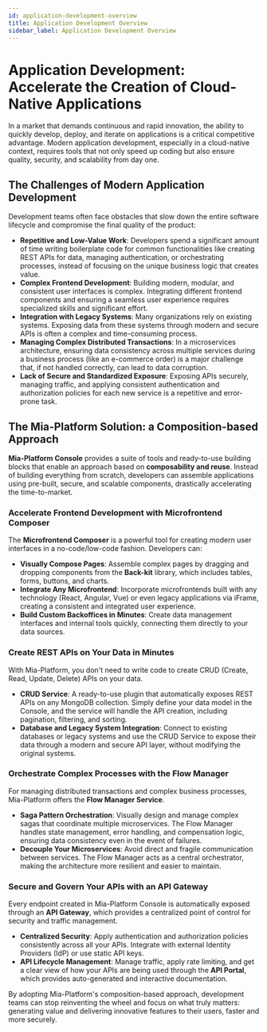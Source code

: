 ```yaml
---
id: application-development-overview
title: Application Development Overview
sidebar_label: Application Development Overview
---
```


# Application Development: Accelerate the Creation of Cloud-Native Applications

In a market that demands continuous and rapid innovation, the ability to quickly develop, deploy, and iterate on applications is a critical competitive advantage. Modern application development, especially in a cloud-native context, requires tools that not only speed up coding but also ensure quality, security, and scalability from day one.

## The Challenges of Modern Application Development

Development teams often face obstacles that slow down the entire software lifecycle and compromise the final quality of the product:

* **Repetitive and Low-Value Work**: Developers spend a significant amount of time writing boilerplate code for common functionalities like creating REST APIs for data, managing authentication, or orchestrating processes, instead of focusing on the unique business logic that creates value.
* **Complex Frontend Development**: Building modern, modular, and consistent user interfaces is complex. Integrating different frontend components and ensuring a seamless user experience requires specialized skills and significant effort.
* **Integration with Legacy Systems**: Many organizations rely on existing systems. Exposing data from these systems through modern and secure APIs is often a complex and time-consuming process.
* **Managing Complex Distributed Transactions**: In a microservices architecture, ensuring data consistency across multiple services during a business process (like an e-commerce order) is a major challenge that, if not handled correctly, can lead to data corruption.
* **Lack of Secure and Standardized Exposure**: Exposing APIs securely, managing traffic, and applying consistent authentication and authorization policies for each new service is a repetitive and error-prone task.

## The Mia-Platform Solution: a Composition-based Approach

**Mia-Platform Console** provides a suite of tools and ready-to-use building blocks that enable an approach based on **composability and reuse**. Instead of building everything from scratch, developers can assemble applications using pre-built, secure, and scalable components, drastically accelerating the time-to-market.

### Accelerate Frontend Development with Microfrontend Composer

The **Microfrontend Composer** is a powerful tool for creating modern user interfaces in a no-code/low-code fashion. Developers can:
* **Visually Compose Pages**: Assemble complex pages by dragging and dropping components from the **Back-kit** library, which includes tables, forms, buttons, and charts.
* **Integrate Any Microfrontend**: Incorporate microfrontends built with any technology (React, Angular, Vue) or even legacy applications via iFrame, creating a consistent and integrated user experience.
* **Build Custom Backoffices in Minutes**: Create data management interfaces and internal tools quickly, connecting them directly to your data sources.

### Create REST APIs on Your Data in Minutes

With Mia-Platform, you don't need to write code to create CRUD (Create, Read, Update, Delete) APIs on your data.
* **CRUD Service**: A ready-to-use plugin that automatically exposes REST APIs on any MongoDB collection. Simply define your data model in the Console, and the service will handle the API creation, including pagination, filtering, and sorting.
* **Database and Legacy System Integration**: Connect to existing databases or legacy systems and use the CRUD Service to expose their data through a modern and secure API layer, without modifying the original systems.

### Orchestrate Complex Processes with the Flow Manager

For managing distributed transactions and complex business processes, Mia-Platform offers the **Flow Manager Service**.
* **Saga Pattern Orchestration**: Visually design and manage complex sagas that coordinate multiple microservices. The Flow Manager handles state management, error handling, and compensation logic, ensuring data consistency even in the event of failures.
* **Decouple Your Microservices**: Avoid direct and fragile communication between services. The Flow Manager acts as a central orchestrator, making the architecture more resilient and easier to maintain.

### Secure and Govern Your APIs with an API Gateway

Every endpoint created in Mia-Platform Console is automatically exposed through an **API Gateway**, which provides a centralized point of control for security and traffic management.
* **Centralized Security**: Apply authentication and authorization policies consistently across all your APIs. Integrate with external Identity Providers (IdP) or use static API keys.
* **API Lifecycle Management**: Manage traffic, apply rate limiting, and get a clear view of how your APIs are being used through the **API Portal**, which provides auto-generated and interactive documentation.

By adopting Mia-Platform's composition-based approach, development teams can stop reinventing the wheel and focus on what truly matters: generating value and delivering innovative features to their users, faster and more securely.
